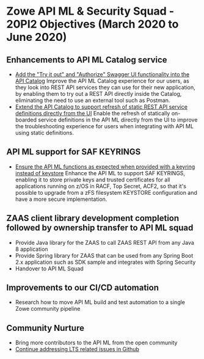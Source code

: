# Zowe API ML & Security Squad - 20PI2 Objectives (March 2020 to June 2020)

## Enhancements to API ML Catalog service

* [Add the "Try it out" and "Authorize" Swagger UI functionality into the API Catalog](https://github.com/zowe/api-layer/issues/258)
Improve the API ML Catalog experience for our users, as they look into REST API services they can use for their new application, by enabling them to try out a REST API directly inside the Catalog, eliminating the need to use an external tool such as Postman.
* [Extend the API Catalog to support refresh of static REST API service definitions directly from the UI](https://github.com/zowe/api-layer/issues/57)
Enable the refresh of statically on-boarded service definitions in the API ML directly from the UI to improve the troubleshooting experience for users when integrating with API ML using static definitions.

## API ML support for SAF KEYRINGS

* [Ensure the API ML functions as expected when provided with a keyring instead of keystore](https://github.com/zowe/zowe-install-packaging/pull/1177)
Enhance the API ML to support SAF KEYRINGS, enabling it to store private keys and trusted certificates for all applications running on z/OS in RACF, Top Secret, ACF2, so that it's possible to upgrade from a zFS filesystem KEYSTORE configuration and have a more secure implementation.

## ZAAS client library development completion followed by ownership transfer to API ML squad 

* Provide Java library for the ZAAS to call ZAAS REST API from any Java 8 application
* Provide Spring library for ZAAS that can be used from any Spring Boot 2.x application such as SDK sample and integrates with Spring Security
* Handover to API ML Squad

## Improvements to our CI/CD automation 

* Research how to move API ML build and test automation to a single Zowe community pipeline

## Community Nurture 

* Bring more contributors to the API ML from the open community
* [Continue addressing LTS related issues in Github](https://github.com/zowe/api-layer/issues?q=is%3Aissue+is%3Aopen+label%3ALTSR)

